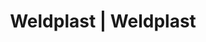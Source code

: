 ---
Link: "file:/Users/vinayakpatel/Downloads/www.weldplast.cz/eshop_products_compare/add/eshop-products-variant8"
product_name: "null"
product_id: "null"
title: "Weldplast | Weldplast"
product_desc: ""
product_specs: ""
product_downloads: ""
href: ""
accessories: ""
similar_products: ""
---